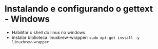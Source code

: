# Instalando e configurando o gettext - Windows

- Habilitar o shell do linux no windows
- instalar biblioteca linuxbrew-wrapper: `sudo apt-get install -y linuxbrew-wrapper` 